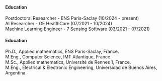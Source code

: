 #### Education
Postdoctoral Researcher - ENS Paris-Saclay (10/2024 - present) \
AI Researcher - GE HeatlhCare (07/2021 - 10/2024) \
Machine Learning Engineer - 7 Sensing Software (03/2021 - 07/2021)

#### Education
Ph.D., Applied mathematics, ENS Paris-Saclay, France.\
M.Eng., Computer Science, IMT Atlantique, France.\
M.Sc., Applied mathematics, Université de Rennes 1, France.\
M.Eng., Electrical & Electronic Engineering, Universidad de Buenos Aires, Argentina.